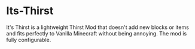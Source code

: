 # Its-Thirst
It's Thirst is a lightweight Thirst Mod that doesn't add new blocks or items and fits perfectly to Vanilla Minecraft without being annoying. The mod is fully configurable.
